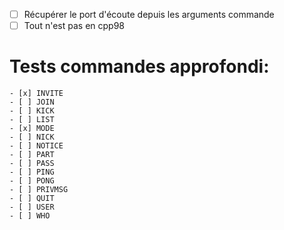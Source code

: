 - [ ] Récupérer le port d'écoute depuis les arguments commande
- [ ] Tout n'est pas en cpp98

# Tests commandes approfondi:
	- [x] INVITE
	- [ ] JOIN
	- [ ] KICK
	- [ ] LIST
	- [x] MODE
	- [ ] NICK
	- [ ] NOTICE
	- [ ] PART
	- [ ] PASS
	- [ ] PING
	- [ ] PONG
	- [ ] PRIVMSG
	- [ ] QUIT
	- [ ] USER
	- [ ] WHO
